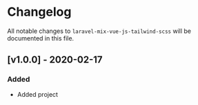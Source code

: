 # Changelog

All notable changes to `laravel-mix-vue-js-tailwind-scss` will be documented in this file.

## [v1.0.0] - 2020-02-17
### Added
- Added project